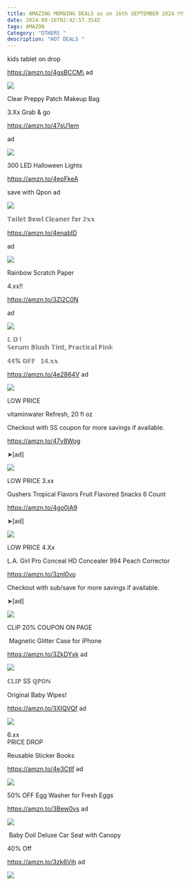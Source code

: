 ```yaml
---
title: AMAZING MORNING DEALS as on 16th SEPTEMBER 2024 ‼‼
date: 2024-09-16T02:42:57.354Z
tags: AMAZON
Category: "OTHERS "
description: "HOT DEALS "
---
```

<!--StartFragment-->

kids tablet on drop

https://amzn.to/4gsBCCM\
ad

<!--StartFragment-->

![](https://m.media-amazon.com/images/I/71sGiyfIuiL._AC_SL1500_.jpg)

<!--StartFragment-->

Clear Preppy Patch Makeup Bag 

3.Xx Grab & go 

https://amzn.to/47sU1em 

ad

<!--StartFragment-->

![](https://m.media-amazon.com/images/I/71Py1Lghb6L._AC_SL1500_.jpg)

<!--StartFragment-->

300 LED Halloween Lights 

https://amzn.to/4epFkeA 

save with Qpon ad

<!--StartFragment-->

![](https://m.media-amazon.com/images/I/91Up1jg83FL._AC_SL1500_.jpg)



<!--StartFragment-->

𝕋𝕠𝕚𝕝𝕖𝕥 𝔹𝕠𝕨𝕝 ℂ𝕝𝕖𝕒𝕟𝕖𝕣 𝕗𝕠𝕣 𝟚𝕩𝕩

https://amzn.to/4enabID 

ad

<!--StartFragment-->

![](https://m.media-amazon.com/images/I/71k0ux8iS3L._AC_SL1500_.jpg)

<!--EndFragment-->

Rainbow Scratch Paper 

4.xx!!   

https://amzn.to/3Zl2C0N


a﻿d <!--StartFragment-->

![](https://m.media-amazon.com/images/I/81d2o47Ty2L._AC_SL1280_.jpg)

<!--StartFragment-->

𝕃 𝔻 !\
𝕊𝕖𝕣𝕦𝕞 𝔹𝕝𝕦𝕤𝕙 𝕋𝕚𝕟𝕥, ℙ𝕣𝕒𝕔𝕥𝕚𝕔𝕒𝕝  ℙ𝕚𝕟𝕜

𝟜𝟜% 𝕆𝔽𝔽   𝟙𝟜.𝕩𝕩 

https://amzn.to/4e2864V ad

<!--StartFragment-->

![](https://m.media-amazon.com/images/I/81iO+ganauL._SL1500_.jpg)



<!--StartFragment-->

LOW PRICE

vitaminwater Refresh, 20 fl oz 

Checkout with SS coupon for more savings if available. 

https://amzn.to/47v8Wog

➤\[ad]

<!--StartFragment-->

![](https://m.media-amazon.com/images/I/71A0J8apM2L._SL1500_.jpg)

<!--StartFragment-->

LOW PRICE 3.xx

Gushers Tropical Flavors Fruit Flavored Snacks 6 Count 

https://amzn.to/4go0jA9

➤\[ad]

<!--StartFragment-->

![](https://m.media-amazon.com/images/I/81B96bChGgL._SL1500_.jpg)



<!--StartFragment-->

LOW PRICE 4.Xx

L.A. Girl Pro Conceal HD Concealer 994 Peach Corrector

https://amzn.to/3znl0vo

Checkout with sub/save for more savings if available.

➤\[ad]

<!--StartFragment-->

![](https://m.media-amazon.com/images/I/41zalKhg66L._SY879_.jpg)

<!--StartFragment-->

CLIP 20% COUPON ON PAGE 

 Magnetic Glitter Case for iPhone

https://amzn.to/3ZkDYxk ad

<!--StartFragment-->

![](https://m.media-amazon.com/images/I/81v3S-FZNWL._AC_SL1500_.jpg)

<!--StartFragment-->

ℂ𝕃𝕀ℙ SS ℚℙ𝕆ℕ

Original Baby Wipes!   

https://amzn.to/3XIQVQf ad

<!--StartFragment-->

![](https://m.media-amazon.com/images/I/71Xqn1+INeL._AC_SL1500_.jpg)



<!--StartFragment-->

6.xx\
PRICE DROP

Reusable Sticker Books

 https://amzn.to/4e3CtIf ad

<!--StartFragment-->

![](https://m.media-amazon.com/images/I/81-h6Y1faEL._AC_SL1500_.jpg)



<!--StartFragment-->

50% OFF Egg Washer for Fresh Eggs 

https://amzn.to/3Bew0vs ad

<!--StartFragment-->

![](https://m.media-amazon.com/images/I/61XhVCDEtlL._AC_SL1500_.jpg)



<!--StartFragment-->

 Baby Doll Deluxe Car Seat with Canopy 

4﻿0% Off 

https://amzn.to/3zk6Vih ad

<!--StartFragment-->

![](https://m.media-amazon.com/images/I/91wEv5ThUCL._AC_SL1500_.jpg)

<!--EndFragment-->